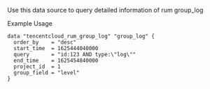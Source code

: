 Use this data source to query detailed information of rum group_log

Example Usage

```hcl
data "tencentcloud_rum_group_log" "group_log" {
  order_by    = "desc"
  start_time  = 1625444040000
  query       = "id:123 AND type:\"log\""
  end_time    = 1625454840000
  project_id  = 1
  group_field = "level"
}
```